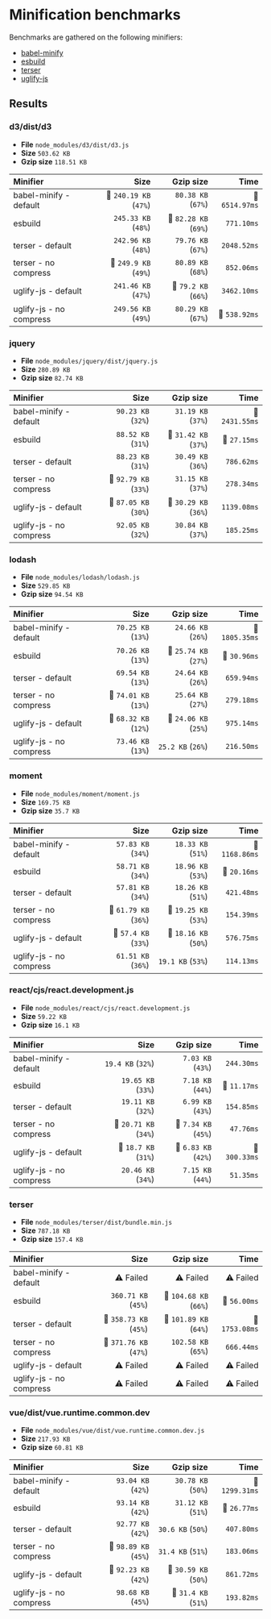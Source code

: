 # Minification benchmarks

Benchmarks are gathered on the following minifiers:
- [babel-minify](https://github.com/babel/minify)
- [esbuild](https://github.com/evanw/esbuild)
- [terser](https://github.com/terser/terser)
- [uglify-js](https://github.com/mishoo/UglifyJS)

## Results

### d3/dist/d3
- **File** `node_modules/d3/dist/d3.js`
- **Size** `503.62 KB`
- **Gzip size** `118.51 KB`

| Minifier                |                   Size |             Gzip size |           Time |
| :---------------------- | ---------------------: | --------------------: | -------------: |
| babel-minify - default  | 🐥 `240.19 KB` (`47%`) |    `80.38 KB` (`67%`) | 🐢 `6514.97ms` |
| esbuild                 |    `245.33 KB` (`48%`) | 🐷 `82.28 KB` (`69%`) |     `771.10ms` |
| terser - default        |    `242.96 KB` (`48%`) |    `79.76 KB` (`67%`) |    `2048.52ms` |
| terser - no compress    |  🐷 `249.9 KB` (`49%`) |    `80.89 KB` (`68%`) |     `852.06ms` |
| uglify-js - default     |    `241.46 KB` (`47%`) |  🐥 `79.2 KB` (`66%`) |    `3462.10ms` |
| uglify-js - no compress |    `249.56 KB` (`49%`) |    `80.29 KB` (`67%`) |  🐇 `538.92ms` |

### jquery
- **File** `node_modules/jquery/dist/jquery.js`
- **Size** `280.89 KB`
- **Gzip size** `82.74 KB`

| Minifier                |                  Size |             Gzip size |           Time |
| :---------------------- | --------------------: | --------------------: | -------------: |
| babel-minify - default  |    `90.23 KB` (`32%`) |    `31.19 KB` (`37%`) | 🐢 `2431.55ms` |
| esbuild                 |    `88.52 KB` (`31%`) | 🐷 `31.42 KB` (`37%`) |   🐇 `27.15ms` |
| terser - default        |    `88.23 KB` (`31%`) |    `30.49 KB` (`36%`) |     `786.62ms` |
| terser - no compress    | 🐷 `92.79 KB` (`33%`) |    `31.15 KB` (`37%`) |     `278.34ms` |
| uglify-js - default     | 🐥 `87.05 KB` (`30%`) | 🐥 `30.29 KB` (`36%`) |    `1139.08ms` |
| uglify-js - no compress |    `92.05 KB` (`32%`) |    `30.84 KB` (`37%`) |     `185.25ms` |

### lodash
- **File** `node_modules/lodash/lodash.js`
- **Size** `529.85 KB`
- **Gzip size** `94.54 KB`

| Minifier                |                  Size |             Gzip size |           Time |
| :---------------------- | --------------------: | --------------------: | -------------: |
| babel-minify - default  |    `70.25 KB` (`13%`) |    `24.66 KB` (`26%`) | 🐢 `1805.35ms` |
| esbuild                 |    `70.26 KB` (`13%`) | 🐷 `25.74 KB` (`27%`) |   🐇 `30.96ms` |
| terser - default        |    `69.54 KB` (`13%`) |    `24.64 KB` (`26%`) |     `659.94ms` |
| terser - no compress    | 🐷 `74.01 KB` (`13%`) |    `25.64 KB` (`27%`) |     `279.18ms` |
| uglify-js - default     | 🐥 `68.32 KB` (`12%`) | 🐥 `24.06 KB` (`25%`) |     `975.14ms` |
| uglify-js - no compress |    `73.46 KB` (`13%`) |     `25.2 KB` (`26%`) |     `216.50ms` |

### moment
- **File** `node_modules/moment/moment.js`
- **Size** `169.75 KB`
- **Gzip size** `35.7 KB`

| Minifier                |                  Size |             Gzip size |           Time |
| :---------------------- | --------------------: | --------------------: | -------------: |
| babel-minify - default  |    `57.83 KB` (`34%`) |    `18.33 KB` (`51%`) | 🐢 `1168.86ms` |
| esbuild                 |    `58.71 KB` (`34%`) |    `18.96 KB` (`53%`) |   🐇 `20.16ms` |
| terser - default        |    `57.81 KB` (`34%`) |    `18.26 KB` (`51%`) |     `421.48ms` |
| terser - no compress    | 🐷 `61.79 KB` (`36%`) | 🐷 `19.25 KB` (`53%`) |     `154.39ms` |
| uglify-js - default     |  🐥 `57.4 KB` (`33%`) | 🐥 `18.16 KB` (`50%`) |     `576.75ms` |
| uglify-js - no compress |    `61.51 KB` (`36%`) |     `19.1 KB` (`53%`) |     `114.13ms` |

### react/cjs/react.development.js
- **File** `node_modules/react/cjs/react.development.js`
- **Size** `59.22 KB`
- **Gzip size** `16.1 KB`

| Minifier                |                  Size |            Gzip size |          Time |
| :---------------------- | --------------------: | -------------------: | ------------: |
| babel-minify - default  |     `19.4 KB` (`32%`) |    `7.03 KB` (`43%`) |    `244.30ms` |
| esbuild                 |    `19.65 KB` (`33%`) |    `7.18 KB` (`44%`) |  🐇 `11.17ms` |
| terser - default        |    `19.11 KB` (`32%`) |    `6.99 KB` (`43%`) |    `154.85ms` |
| terser - no compress    | 🐷 `20.71 KB` (`34%`) | 🐷 `7.34 KB` (`45%`) |     `47.76ms` |
| uglify-js - default     |  🐥 `18.7 KB` (`31%`) | 🐥 `6.83 KB` (`42%`) | 🐢 `300.33ms` |
| uglify-js - no compress |    `20.46 KB` (`34%`) |    `7.15 KB` (`44%`) |     `51.35ms` |

### terser
- **File** `node_modules/terser/dist/bundle.min.js`
- **Size** `787.18 KB`
- **Gzip size** `157.4 KB`

| Minifier                |                   Size |              Gzip size |           Time |
| :---------------------- | ---------------------: | ---------------------: | -------------: |
| babel-minify - default  |              ⚠️ Failed |              ⚠️ Failed |      ⚠️ Failed |
| esbuild                 |    `360.71 KB` (`45%`) | 🐷 `104.68 KB` (`66%`) |   🐇 `56.00ms` |
| terser - default        | 🐥 `358.73 KB` (`45%`) | 🐥 `101.89 KB` (`64%`) | 🐢 `1753.08ms` |
| terser - no compress    | 🐷 `371.76 KB` (`47%`) |    `102.58 KB` (`65%`) |     `666.44ms` |
| uglify-js - default     |              ⚠️ Failed |              ⚠️ Failed |      ⚠️ Failed |
| uglify-js - no compress |              ⚠️ Failed |              ⚠️ Failed |      ⚠️ Failed |

### vue/dist/vue.runtime.common.dev
- **File** `node_modules/vue/dist/vue.runtime.common.dev.js`
- **Size** `217.93 KB`
- **Gzip size** `60.81 KB`

| Minifier                |                  Size |             Gzip size |           Time |
| :---------------------- | --------------------: | --------------------: | -------------: |
| babel-minify - default  |    `93.04 KB` (`42%`) |    `30.78 KB` (`50%`) | 🐢 `1299.31ms` |
| esbuild                 |    `93.14 KB` (`42%`) |    `31.12 KB` (`51%`) |   🐇 `26.77ms` |
| terser - default        |    `92.77 KB` (`42%`) |     `30.6 KB` (`50%`) |     `407.80ms` |
| terser - no compress    | 🐷 `98.89 KB` (`45%`) |     `31.4 KB` (`51%`) |     `183.06ms` |
| uglify-js - default     | 🐥 `92.23 KB` (`42%`) | 🐥 `30.59 KB` (`50%`) |     `861.72ms` |
| uglify-js - no compress |    `98.68 KB` (`45%`) |  🐷 `31.4 KB` (`51%`) |     `193.82ms` |

